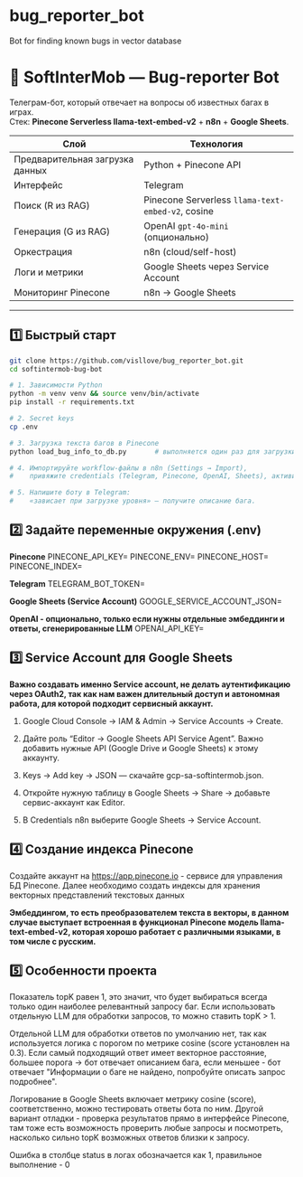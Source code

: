 # bug_reporter_bot
Bot for finding known bugs in vector database

# 🤖 SoftInterMob — Bug-reporter Bot

Телеграм-бот, который отвечает на вопросы об известных багах в играх.  
Стек: **Pinecone Serverless llama-text-embed-v2** + **n8n** + **Google Sheets**.

| Слой                     | Технология                                   |
| ------------------------ | -------------------------------------------- |
| Предварительная загрузка данных | Python + Pinecone API |
| Интерфейс                | Telegram                                     |
| Поиск (R из RAG)         | Pinecone Serverless `llama-text-embed-v2`, cosine |
| Генерация (G из RAG)     | OpenAI `gpt-4o-mini` (опционально)           |
| Оркестрация              | n8n (cloud/self-host)                        |
| Логи и метрики           | Google Sheets через Service Account          |
| Мониторинг Pinecone      | n8n -> Google Sheets                         |

---

## 1️⃣ Быстрый старт

```bash
git clone https://github.com/visllove/bug_reporter_bot.git
cd softintermob-bug-bot

# 1. Зависимости Python
python -m venv venv && source venv/bin/activate
pip install -r requirements.txt

# 2. Secret keys
cp .env                

# 3. Загрузка текста багов в Pinecone
python load_bug_info_to_db.py       # выполняется один раз для загрузки текста

# 4. Импортируйте workflow-файлы в n8n (Settings → Import),
#    привяжите credentials (Telegram, Pinecone, OpenAI, Sheets), активируйте.

# 5. Напишите боту в Telegram:
#    «зависает при загрузке уровня» — получите описание бага.
```

## 2️⃣ Задайте переменные окружения (.env)

**Pinecone**
PINECONE_API_KEY=
PINECONE_ENV=
PINECONE_HOST=
PINECONE_INDEX=

**Telegram**
TELEGRAM_BOT_TOKEN=

**Google Sheets (Service Account)**
GOOGLE_SERVICE_ACCOUNT_JSON=

**OpenAI - опционально, только если нужны отдельные эмбеддинги и ответы, сгенерированные LLM**
OPENAI_API_KEY=

## 3️⃣ Service Account для Google Sheets

**Важно создавать именно Service account, не делать аутентификацию через OAuth2, так как нам важен длительный доступ и автономная работа, для которой подходит сервисный аккаунт.**

1. Google Cloud Console → IAM & Admin → Service Accounts → Create.

2. Дайте роль “Editor → Google Sheets API Service Agent”. Важно добавить нужные API (Google Drive и Google Sheets) к этому аккаунту.

3. Keys → Add key → JSON — скачайте gcp-sa-softintermob.json.

4. Откройте нужную таблицу в Google Sheets → Share → добавьте сервис-аккаунт как Editor.

5. В Credentials n8n выберите Google Sheets → Service Account.


## 4️⃣ Создание индекса Pinecone

Создайте аккаунт на https://app.pinecone.io - сервисе для управления БД Pinecone. Далее необходимо создать индексы для хранения векторных представлений текстовых данных

**Эмбеддингом, то есть преобразователем текста в векторы, в данном случае выступает встроенная в функционал Pinecone модель llama-text-embed-v2, которая хорошо работает с различными языками, в том числе с русским.**

## 5️⃣ Особенности проекта

Показатель topK равен 1, это значит, что будет выбираться всегда только один наиболее релевантный запросу баг. Если использовать отдельную LLM для обработки запросов, то можно ставить topK > 1.

Отдельной LLM для обработки ответов по умолчанию нет, так как используется логика с порогом по метрике cosine (score установлен на 0.3). Если самый подходящий ответ имеет векторное расстояние, большее порога -> бот отвечает описанием бага, если меньшее - бот отвечает "Информации о баге не найдено, попробуйте описать запрос подробнее".

Логирование в Google Sheets включает метрику cosine (score), соответственно, можно тестировать ответы бота по ним. Другой вариант отладки - проверка результатов прямо в интерфейсе Pinecone, там тоже есть возможность проверить любые запросы и посмотреть, насколько сильно topK возможных ответов близки к запросу.

Ошибка в столбце status в логах обозначается как 1, правильное выполнение - 0



